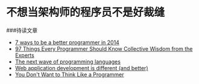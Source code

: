 不想当架构师的程序员不是好裁缝
======================
###待读文章
* [7 ways to be a better programmer in 2014](http://radar.oreilly.com/2014/01/7-ways-to-be-a-better-programmer-in-2014.html)
* [97 Things Every Programmer Should Know Collective Wisdom from the Experts](http://shop.oreilly.com/product/9780596809492.do)
* [The next wave of programming languages](http://radar.oreilly.com/2010/07/the-next-wave-of-programming-l.html)
* [Web application development is different (and better)](http://radar.oreilly.com/2014/01/web-application-development-is-different-and-better.html)
* [You Don't Want to Think Like a Programmer](http://prog21.dadgum.com/190.html)
